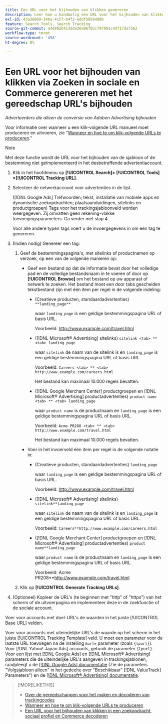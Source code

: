 ```yaml
---
title: Een URL voor het bijhouden van klikken genereren
description: Leer hoe u handmatig een URL voor het bijhouden van klikken in Zoeken, Sociaal en Commerce genereert.
exl-id: 43a36869-146a-4c5f-b4f2-eddfb856480b
feature: Search Tools, Search Tracking
source-git-commit: a4d892b413dde26a96f03c797991c4df17da7562
workflow-type: tm+mt
source-wordcount: '458'
ht-degree: 0%

---
```


# Een URL voor het bijhouden van klikken via Zoeken in sociale en Commerce genereren met het gereedschap URL&#39;s bijhouden

*Adverteerders die alleen de conversie van Adoben Advertising bijhouden*

Voor informatie over wanneer u een klik-volgende URL manueel moet produceren en uitvoeren, zie &quot;[Wanneer en hoe te om klik-volgende URLs te produceren](/help/search-social-commerce/tracking/click-tracking-ways-to-generate.md).&quot;

>[!NOTE]
>
>Met deze functie wordt de URL voor het bijhouden van de sjabloon of de bestemming niet geïmplementeerd in het desbetreffende advertentiaccount.

1. Klik in het hoofdmenu op **[!UICONTROL Search]> [!UICONTROL Tools] >[!UICONTROL Tracking URL]**.

1. Selecteer de netwerkaccount voor advertenties in de lijst.

   ([!DNL Google Ads] Trefwoorden; tekst, installatie van mobiele apps en dynamische zoekopdrachten; plaatsaanduidingen, sitelinks en productgroepen) Tags voor het trackingsjabloonveld worden weergegeven. Zij omvatten geen rekening-vlakke toevoegingsparameters. Ga verder met stap 4.

   Voor alle andere typen tags voert u de invoergegevens in om een tag te genereren.

1. (Indien nodig) Genereer een tag:

   1. Geef de bestemmingspagina&#39;s, met sitelinks of productnamen op verzoek, op een van de volgende manieren op:

      * Geef een bestand op dat de informatie bevat door het volledige pad en de volledige bestandsnaam in te voeren of door op **[!UICONTROL Browse]** om het bestand op uw apparaat of netwerk te zoeken. Het bestand moet een door tabs gescheiden tekstbestand zijn met één item per regel in de volgende indeling:

         * (Creatieve producten, standaardadvertenties) `**landing_page**`

           waar `landing_page` is een geldige bestemmingspagina URL of basis URL.

           Voorbeeld: http://www.example.com/travel.html

         * ([!DNL Microsoft® Advertising] sitelinks) `sitelink <tab> ** <tab> landing_page`

           waar `sitelink` de naam van de sitelink is en `landing_page` is een geldige bestemmingspagina URL of basis URL.

           Voorbeeld: `Careers <tab> ** <tab> http://www.example.com/careers.html`

           Het bestand kan maximaal 10.000 regels bevatten.

         * ([!DNL Google Merchant Center] productgroepen en [!DNL Microsoft® Advertising] productadvertenties) `product name <tab> ** <tab> landing_page`

           waar `product name` is de productnaam en `landing_page` is een geldige bestemmingspagina URL of basis URL.

           Voorbeeld: `Acme PR208 <tab> ** <tab> http://www.example.com/travel.html`

           Het bestand kan maximaal 10.000 regels bevatten.

      * Voer in het invoerveld één item per regel in de volgende notatie in:

         * (Creatieve producten, standaardadvertenties) `landing_page`

           waar `landing_page` is een geldige bestemmingspagina URL of basis URL.

           Voorbeeld: http://www.example.com/travel.html

         * ([!DNL Microsoft® Advertising] sitelinks) `sitelink**landing_page`

           waar `sitelink` de naam van de sitelink is en `landing_page` is een geldige bestemmingspagina URL of basis URL.

           Voorbeeld: `Careers**http://www.example.com/careers.html`

         * ([!DNL Google Merchant Center] productgroepen en [!DNL Microsoft® Advertising] productadvertenties) `product name**landing_page`

           waar `product name` is de productnaam en `landing_page` is een geldige bestemmingspagina URL of basis URL.

           Voorbeeld: Acme PR208**http://www.example.com/travel.html

   1. Klik op **[!UICONTROL Generate Tracking URLs]**.

1. (Optioneel) Kopieer de URL&#39;s (te beginnen met &quot;http&quot; of &quot;https&quot;) van het scherm of de uitvoerpagina en implementeer deze in de zoekfunctie of de sociale account.

Voer voor accounts met doel-URL&#39;s de waarden in het juiste [!UICONTROL Base URL] velden.

Voer voor accounts met uiteindelijke URL&#39;s de waarde op het scherm in het juiste [!UICONTROL Tracking Template] veld. U moet een parameter voor de laatste URL toevoegen na de instelling `&url=` parameter (zoals `{lpurl}`). Voor [!DNL Yahoo! Japan Ads] accounts, gebruik de parameter `{lpurl}`. Voor een lijst met [!DNL Google Ads] en [!DNL Microsoft® Advertising] parameters die de uiteindelijke URL&#39;s aangeven in trackingsjablonen, raadpleegt u de [[!DNL Google Ads] documentatie](https://support.google.com/google-ads/answer/6305348) (Zie de parameters &quot;Volgsjabloon alleen&quot; in het gedeelte over &quot;Beschikbaar&quot; [!DNL ValueTrack] Parameters&quot;) en de [[!DNL Microsoft® Advertising] documentatie](https://help.ads.microsoft.com/#apex/3/en/56799/2).

>[!MORELIKETHIS]
>
>* [Over de gereedschappen voor het maken en decoderen van trackingcodes](tracking-tools-about.md)
>* [Wanneer en hoe te om klik-volgende URLs te produceren](/help/search-social-commerce/tracking/click-tracking-ways-to-generate.md)
>* [Een URL voor het bijhouden van klikken in een zoekopdracht, sociaal profiel en Commerce decoderen](click-tracking-url-decode.md)
